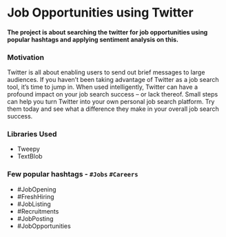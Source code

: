 # Job Opportunities using Twitter

#### The project is about searching the twitter for job opportunities using popular hashtags and applying sentiment analysis on this.

### Motivation

Twitter is all about enabling users to send out brief messages to large audiences. If you haven’t been taking advantage of Twitter as a job search tool, it’s time to jump in. When used intelligently, Twitter can have a profound impact on your job search success – or lack thereof. Small steps can help you turn Twitter into your own personal job search platform. Try them today and see what a difference they make in your overall job search success.

### Libraries Used

- Tweepy
- TextBlob

### Few popular hashtags - `#Jobs` `#Careers`
-	#JobOpening
-   #FreshHiring
-	#JobListing
-   #Recruitments
-	#JobPosting
-	#JobOpportunities